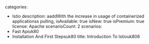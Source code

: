 categories:
  - Istio
description:
  aaddWith the increase in usage of containerized applicationss pulling,
isAvailable: true
isNew: true
isPremium: true
license: Apache
scenarioCount: 2
scenarios:
  - Fast Apiuk80
  - Installation And First Stepsuk80
title: Introduction To Istiouk806
